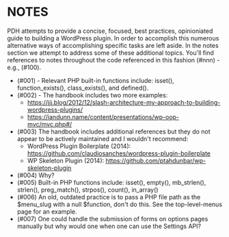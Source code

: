 # NOTES
PDH attempts to provide a concise, focused, best practices, opinioniated guide to building a WordPress plugin. In order to accomplish this numerous alternative ways of accomplishing specific tasks are left aside. In the notes section we attempt to address some of these additional topics. You'll find references to notes throughout the code referenced in this fashion (#nnn) - e.g., (#100).

- (#001) - Relevant PHP built-in functions include: isset(), function_exists(), class_exists(), and defined().
- (#002) - The handbook includes two more examples:
    - https://jjj.blog/2012/12/slash-architecture-my-approach-to-building-wordpress-plugins/
    - https://iandunn.name/content/presentations/wp-oop-mvc/mvc.php#/
- (#003) The handbook includes additional references but they do not appear to be actively maintained and I wouldn't recommend:
    - WordPress Plugin Boilerplate (2014): https://github.com/claudiosanches/wordpress-plugin-boilerplate
    - WP Skeleton Plugin (2014): https://github.com/ptahdunbar/wp-skeleton-plugin
- (#004) Why?
- (#005) Built-in PHP functions include: isset(), empty(), mb_strlen(), strlen(), preg_match(), strpos(), count(), in_array()
- (#006) An old, outdated practice is to pass a PHP file path as the $menu_slug with a null $function, don't do this. See the top-level-menus page for an example.
- (#007) One could handle the submission of forms on options pages manually but why would one when one can use the Settings API?